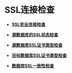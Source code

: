 # SSL连接检查<a name="drs_11_0071"></a>

-   **[SSL安全连接检查](SSL安全连接检查.md)**  

-   **[源数据库的SSL状态检查](源数据库的SSL状态检查.md)**  

-   **[源数据库SSL证书类型检查](源数据库SSL证书类型检查.md)**  

-   **[目标数据库SSL证书类型检查](目标数据库SSL证书类型检查.md)**  

-   **[数据库SSL一致性检查](数据库SSL一致性检查.md)**  


